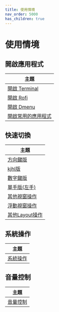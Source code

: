 ```yaml
---
title: 使用情境
nav_order: 5000
has_children: true
---
```


# 使用情境


## 開啟應用程式

| 主題 |
| --- |
| [開啟 Terminal](scenario/launch-terminal) |
| [開啟 Rofi](scenario/launch-rofi) |
| [開啟 Dmenu](scenario/launch-dmenu) |
| [開啟常用的應用程式](scenario/launch-favorite-app) |


## 快速切換

| 主題 |
| --- |
| [方向鍵版](scenario/quick-switch-by-arrow-key) |
| [kjhl版](scenario/quick-switch-by-arrow-key) |
| [數字鍵版](scenario/quick-switch-by-number-key) |
| [單手版(左手)](scenario/quick-switch-by-single-hand) |
| [其他視窗操作](scenario/window-control) |
| [浮動視窗操作](scenario/window-float-control) |
| [其他Layout操作](scenario/layout-control) |


## 系統操作

| 主題 |
| --- |
| [系統操作](scenario/system-control) |


## 音量控制

| 主題 |
| --- |
| [音量控制](scenario/volume-control) |
